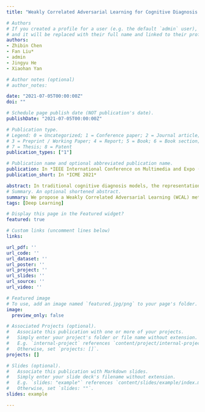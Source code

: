 ```yaml
---
title: "Weakly Correlated Adversarial Learning for Cognitive Diagnosis System"

# Authors
# If you created a profile for a user (e.g. the default `admin` user), write the username (folder name) here 
# and it will be replaced with their full name and linked to their profile.
authors:
- Zhibin Chen
- Fan Liu*
- admin
- Jingyu He
- Xiaohan Yan

# Author notes (optional)
# author_notes:

date: "2021-07-05T00:00:00Z"
doi: ""

# Schedule page publish date (NOT publication's date).
publishDate: "2021-07-05T00:00:00Z"

# Publication type.
# Legend: 0 = Uncategorized; 1 = Conference paper; 2 = Journal article;
# 3 = Preprint / Working Paper; 4 = Report; 5 = Book; 6 = Book section;
# 7 = Thesis; 8 = Patent
publication_types: ["1"]

# Publication name and optional abbreviated publication name.
publication: In *IEEE International Conference on Multimedia and Expo (ICME) 2021, demo track*
publication_short: In *ICME 2021*

abstract: In traditional cognitive diagnosis models, the representations of students and questions tend to have a high correlation. It results in biases and poor performance in real-world applications. In order to weaken such correlation, we propose a Weakly Correlated Adversarial Learning (WCAL) method. Based on WCAL, we design a cognitive system for both student knowledge state evaluation and exam results prediction which can help teachers select exams suitable for students. The experimental results show the proposed method can effectively model students' knowledge state and help teachers improve the teaching effect. 
# Summary. An optional shortened abstract.
summary: We propose a Weakly Correlated Adversarial Learning (WCAL) method. Based on WCAL, we design a cognitive system for both student knowledge state evaluation and exam results prediction which can help teachers select exams suitable for students.
tags: [Deep Learning]

# Display this page in the Featured widget?
featured: true

# Custom links (uncomment lines below)
links:

url_pdf: ''
url_code: ''
url_dataset: ''
url_poster: ''
url_project: ''
url_slides: ''
url_source: ''
url_video: ''

# Featured image
# To use, add an image named `featured.jpg/png` to your page's folder. 
image:
  preview_only: false

# Associated Projects (optional).
#   Associate this publication with one or more of your projects.
#   Simply enter your project's folder or file name without extension.
#   E.g. `internal-project` references `content/project/internal-project/index.md`.
#   Otherwise, set `projects: []`.
projects: []

# Slides (optional).
#   Associate this publication with Markdown slides.
#   Simply enter your slide deck's filename without extension.
#   E.g. `slides: "example"` references `content/slides/example/index.md`.
#   Otherwise, set `slides: ""`.
slides: example

---
```


